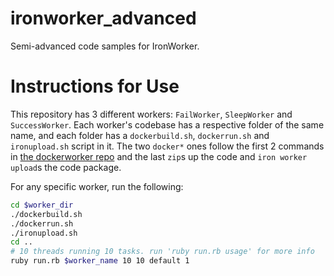 # ironworker_advanced

Semi-advanced code samples for IronWorker.

# Instructions for Use

This repository has 3 different workers: `FailWorker`, `SleepWorker` and `SuccessWorker`. Each worker's
codebase has a respective folder of the same name, and each folder has a `dockerbuild.sh`, `dockerrun.sh`
and `ironupload.sh` script in it. The two `docker*` ones follow the first 2 commands in
[the dockerworker repo](https://github.com/iron-io/dockerworker/tree/master/java)
and the last `zip`s up the code and `iron worker upload`s the code package.

For any specific worker, run the following:

```bash
cd $worker_dir
./dockerbuild.sh
./dockerrun.sh
./ironupload.sh
cd ..
# 10 threads running 10 tasks. run 'ruby run.rb usage' for more info
ruby run.rb $worker_name 10 10 default 1
```
